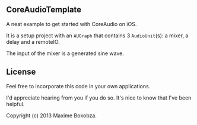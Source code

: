 ## CoreAudioTemplate
A neat example to get started with CoreAudio on iOS.

It is a setup project with an <code>AUGraph</code> that contains 3 <code>AudioUnit</code>(s): a mixer, a delay and a remoteIO.

The input of the mixer is a generated sine wave.

## License
Feel free to incorporate this code in your own applications.

I'd appreciate hearing from you if you do so. It's nice to know that I've been helpful.

Copyright (c) 2013 Maxime Bokobza.
